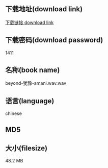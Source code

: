 ## 下载地址(download link)
[下载链接 download link](https://tutu365.netlify.app/?s=beyond-%E7%8A%B9%E8%B1%AB-amani.wav)

## 下载密码(download password)
1411

## 名称(book name)
beyond-犹豫-amani.wav.wav

## 语言(language)
chinese

## MD5


## 大小(filesize)
48.2 MB
